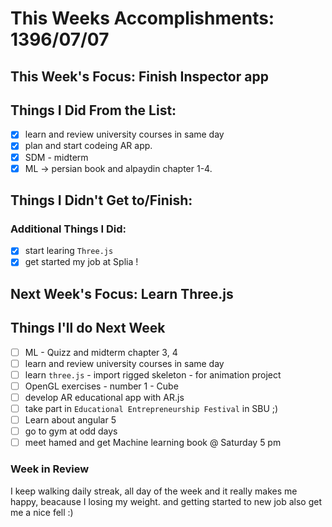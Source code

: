 # This Weeks Accomplishments: 1396/07/07

## This Week's Focus: Finish Inspector app

## Things I Did From the List:

- [x] learn and review university courses in same day
- [x] plan and start codeing AR app.
- [x] SDM - midterm
- [x] ML -> persian book and alpaydin chapter 1-4.

## Things I Didn't Get to/Finish:

### Additional Things I Did:

- [x] start learing `Three.js`
- [x] get started my job at Splia !

## Next Week's Focus: Learn Three.js

## Things I'll do Next Week

- [ ] ML - Quizz and midterm chapter 3, 4
- [ ] learn and review university courses in same day
- [ ] learn `three.js` - import rigged skeleton - for animation project
- [ ] OpenGL exercises - number 1 - Cube
- [ ] develop AR educational app with AR.js
- [ ] take part in `Educational Entrepreneurship Festival` in SBU ;)
- [ ] Learn about angular 5
- [ ] go to gym at odd days
- [ ] meet hamed and get Machine learning book @ Saturday 5 pm

### Week in Review

I keep walking daily streak, all day of the week and it really makes me happy, beacause I losing my weight. and getting started to new job also get me a nice fell :)
